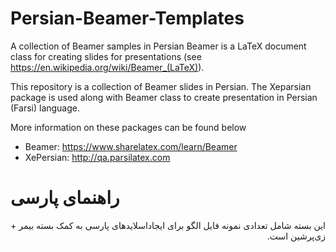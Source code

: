 # Persian-Beamer-Templates
A collection of Beamer samples in Persian
Beamer is a LaTeX document class for creating slides for presentations (see https://en.wikipedia.org/wiki/Beamer_(LaTeX)).

This repository is a collection of Beamer slides in Persian. The Xeparsian package is used along with Beamer class to create presentation in Persian (Farsi) language.

More information on these packages can be found below
* Beamer: https://www.sharelatex.com/learn/Beamer
* XePersian: http://qa.parsilatex.com

# راهنمای پارسی

<p dir='rtl' align='right'>
این بسته شامل تعدادی نمونه فایل الگو برای ایجاداسلایدهای پارسی به کمک بسته بیمر + زی‌پرشین است.
</p>
